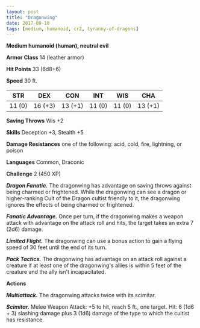 ```yaml
---
layout: post
title: "Dragonwing"
date: 2017-09-10
tags: [medium, humanoid, cr2, tyranny-of-dragons]
---
```


**Medium humanoid (human), neutral evil**

**Armor Class** 14 (leather armor)

**Hit Points** 33 (6d8+6)

**Speed** 30 ft.

|   STR   |   DEX   |   CON   |   INT   |   WIS   |   CHA   |
|:-----:|:-----:|:-----:|:-----:|:-----:|:-----:|
| 11 (0) | 16 (+3) | 13 (+1) | 11 (0) | 11 (0) | 13 (+1) |

**Saving Throws** Wis +2

**Skills** Deception +3, Stealth +5

**Damage Resistances** one of the following: acid, cold, fire, lightning, or poison

**Languages** Common, Draconic

**Challenge** 2 (450 XP)

***Dragon Fanatic.*** The dragonwing has advantage on saving throws against being charmed or frightened. While the dragonwing can see a dragon or higher-ranking Cult of the Dragon cultist friendly to it, the dragonwing ignores the effects of being charmed or frightened.

***Fanatic Advantage.*** Once per turn, if the dragonwing makes a weapon attack with advantage on the attack roll and hits, the target takes an extra 7 (2d6) damage.

***Limited Flight.*** The dragonwing can use a bonus action to gain a flying speed of 30 feet until the end of its turn.

***Pack Tactics.*** The dragonwing has advantage on an attack roll against a creature if at least one of the dragonwing's allies is within 5 feet of the creature and the ally isn't incapacitated.

**Actions**

***Multiattack.*** The dragonwing attacks twice with its scimitar.

***Scimitar.*** Melee Weapon Attack: +5 to hit, reach 5 ft., one target. Hit: 6 (1d6 + 3) slashing damage plus 3 (1d6) damage of the type to which the cultist has resistance.

